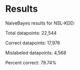 # Results
NaiveBayes results for NSL-KDD:

Total datapoints: 22,544

Correct datapoints: 17,976

Mislabeled datapoints: 4,568

Percent correct: 79.74%